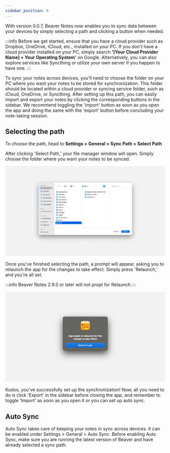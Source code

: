 ```yaml
---
sidebar_position: 6
---
```


With version 0.0.7, Beaver Notes now enables you to sync data between your devices by simply selecting a path and clicking a button when needed.

:::info
Before we get started, ensure that you have a cloud provider such as Dropbox, OneDrive, iCloud, etc., installed on your PC. If you don't have a cloud provider installed on your PC, simply search **'[Your Cloud Provider Name] + Your Operating System'** on Google. Alternatively, you can also explore services like Syncthing or utilize your own server if you happen to have one.
:::

To sync your notes across devices, you'll need to choose the folder on your PC where you want your notes to be stored for synchronization. This folder should be located within a cloud provider or syncing service folder, such as iCloud, OneDrive, or Syncthing. After setting up this path, you can easily import and export your notes by clicking the corresponding buttons in the sidebar. We recommend toggling the 'import' button as soon as you open the app and doing the same with the 'export' button before concluding your note-taking session.

## Selecting the path

To choose the path, head to **Settings > General > Sync Path > Select Path**

After clicking 'Select Path,' your file manager window will open. Simply choose the folder where you want your notes to be synced.

![Files](./imgs/files.webp)

Once you've finished selecting the path, a prompt will appear, asking you to relaunch the app for the changes to take effect. Simply press 'Relaunch,' and you're all set.

:::info
Beaver Notes 2.9.0 or later will not propt for Relaunch
:::

![relaunch](./imgs/relaunch.webp)

Kudos, you've successfully set up the synchronization! Now, all you need to do is click 'Export' in the sidebar before closing the app, and remember to toggle 'Import' as soon as you open it or you can set up auto sync.

## Auto Sync

Auto Sync takes care of keeping your notes in sync across devices. It can be enabled under Settings > General > Auto Sync. Before enabling Auto Sync, make sure you are running the latest version of Beaver and have already selected a sync path.